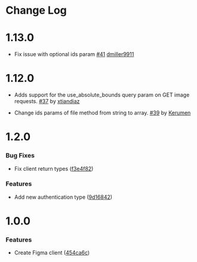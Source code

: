 # Change Log

# 1.13.0

- Fix issue with optional ids param [#41](https://github.com/jongold/figma-js/pull/41) [dmiller9911](https://github.com/dmiller9911)

# 1.12.0

- Adds support for the use_absolute_bounds query param on GET image requests. [#37](https://github.com/jongold/figma-js/pull/37) by [xtiandiaz](https://github.com/xtiandiaz)

- Change ids params of file method from string to array. [#39](https://github.com/jongold/figma-js/pull/39) by [Kerumen](https://github.com/Kerumen)

# 1.2.0

### Bug Fixes

- Fix client return types ([f3e4f82](https://github.com/jongold/figma-js/commit/f3e4f82))

### Features

- Add new authentication type ([9d16842](https://github.com/jongold/figma-js/commit/9d16842))

# 1.0.0

### Features

- Create Figma client ([454ca6c](https://github.com/jongold/figma-js/commit/454ca6c))
